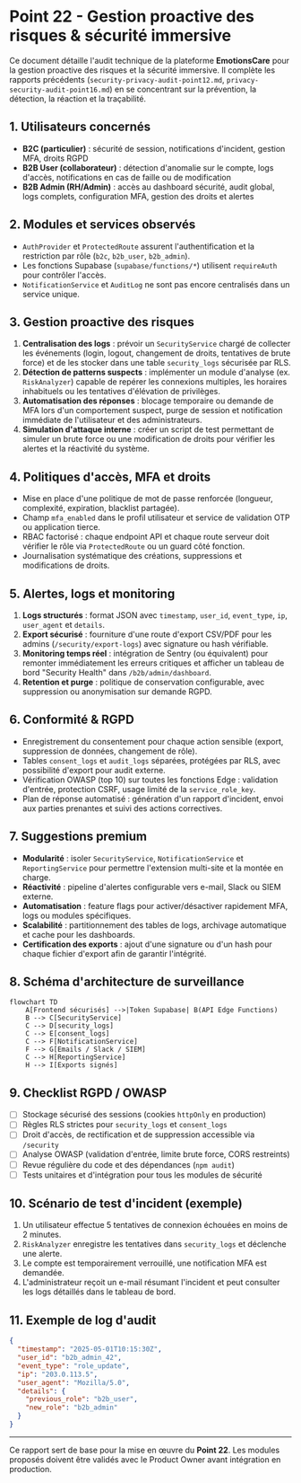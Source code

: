# Point 22 - Gestion proactive des risques & sécurité immersive

Ce document détaille l'audit technique de la plateforme **EmotionsCare** pour la gestion proactive des risques et la sécurité immersive. Il complète les rapports précédents (`security-privacy-audit-point12.md`, `privacy-security-audit-point16.md`) en se concentrant sur la prévention, la détection, la réaction et la traçabilité.

## 1. Utilisateurs concernés

- **B2C (particulier)** : sécurité de session, notifications d'incident, gestion MFA, droits RGPD
- **B2B User (collaborateur)** : détection d'anomalie sur le compte, logs d'accès, notifications en cas de faille ou de modification
- **B2B Admin (RH/Admin)** : accès au dashboard sécurité, audit global, logs complets, configuration MFA, gestion des droits et alertes

## 2. Modules et services observés

- `AuthProvider` et `ProtectedRoute` assurent l'authentification et la restriction par rôle (`b2c`, `b2b_user`, `b2b_admin`).
- Les fonctions Supabase (`supabase/functions/*`) utilisent `requireAuth` pour contrôler l'accès.
- `NotificationService` et `AuditLog` ne sont pas encore centralisés dans un service unique.

## 3. Gestion proactive des risques

1. **Centralisation des logs** : prévoir un `SecurityService` chargé de collecter les événements (login, logout, changement de droits, tentatives de brute force) et de les stocker dans une table `security_logs` sécurisée par RLS.
2. **Détection de patterns suspects** : implémenter un module d'analyse (ex. `RiskAnalyzer`) capable de repérer les connexions multiples, les horaires inhabituels ou les tentatives d'élévation de privilèges.
3. **Automatisation des réponses** : blocage temporaire ou demande de MFA lors d'un comportement suspect, purge de session et notification immédiate de l'utilisateur et des administrateurs.
4. **Simulation d'attaque interne** : créer un script de test permettant de simuler un brute force ou une modification de droits pour vérifier les alertes et la réactivité du système.

## 4. Politiques d'accès, MFA et droits

- Mise en place d'une politique de mot de passe renforcée (longueur, complexité, expiration, blacklist partagée).
- Champ `mfa_enabled` dans le profil utilisateur et service de validation OTP ou application tierce.
- RBAC factorisé : chaque endpoint API et chaque route serveur doit vérifier le rôle via `ProtectedRoute` ou un guard côté fonction.
- Journalisation systématique des créations, suppressions et modifications de droits.

## 5. Alertes, logs et monitoring

1. **Logs structurés** : format JSON avec `timestamp`, `user_id`, `event_type`, `ip`, `user_agent` et `details`.
2. **Export sécurisé** : fourniture d'une route d'export CSV/PDF pour les admins (`/security/export-logs`) avec signature ou hash vérifiable.
3. **Monitoring temps réel** : intégration de Sentry (ou équivalent) pour remonter immédiatement les erreurs critiques et afficher un tableau de bord "Security Health" dans `/b2b/admin/dashboard`.
4. **Retention et purge** : politique de conservation configurable, avec suppression ou anonymisation sur demande RGPD.

## 6. Conformité & RGPD

- Enregistrement du consentement pour chaque action sensible (export, suppression de données, changement de rôle).
- Tables `consent_logs` et `audit_logs` séparées, protégées par RLS, avec possibilité d'export pour audit externe.
- Vérification OWASP (top 10) sur toutes les fonctions Edge : validation d'entrée, protection CSRF, usage limité de la `service_role_key`.
- Plan de réponse automatisé : génération d'un rapport d'incident, envoi aux parties prenantes et suivi des actions correctives.

## 7. Suggestions premium

- **Modularité** : isoler `SecurityService`, `NotificationService` et `ReportingService` pour permettre l'extension multi-site et la montée en charge.
- **Réactivité** : pipeline d'alertes configurable vers e-mail, Slack ou SIEM externe.
- **Automatisation** : feature flags pour activer/désactiver rapidement MFA, logs ou modules spécifiques.
- **Scalabilité** : partitionnement des tables de logs, archivage automatique et cache pour les dashboards.
- **Certification des exports** : ajout d'une signature ou d'un hash pour chaque fichier d'export afin de garantir l'intégrité.

## 8. Schéma d'architecture de surveillance

```mermaid
flowchart TD
    A[Frontend sécurisés] -->|Token Supabase| B(API Edge Functions)
    B --> C[SecurityService]
    C --> D[security_logs]
    C --> E[consent_logs]
    C --> F[NotificationService]
    F --> G[Emails / Slack / SIEM]
    C --> H[ReportingService]
    H --> I[Exports signés]
```

## 9. Checklist RGPD / OWASP

- [ ] Stockage sécurisé des sessions (cookies `httpOnly` en production)
- [ ] Règles RLS strictes pour `security_logs` et `consent_logs`
- [ ] Droit d'accès, de rectification et de suppression accessible via `/security`
- [ ] Analyse OWASP (validation d'entrée, limite brute force, CORS restreints)
- [ ] Revue régulière du code et des dépendances (`npm audit`)
- [ ] Tests unitaires et d'intégration pour tous les modules de sécurité

## 10. Scénario de test d'incident (exemple)

1. Un utilisateur effectue 5 tentatives de connexion échouées en moins de 2 minutes.
2. `RiskAnalyzer` enregistre les tentatives dans `security_logs` et déclenche une alerte.
3. Le compte est temporairement verrouillé, une notification MFA est demandée.
4. L'administrateur reçoit un e-mail résumant l'incident et peut consulter les logs détaillés dans le tableau de bord.

## 11. Exemple de log d'audit

```json
{
  "timestamp": "2025-05-01T10:15:30Z",
  "user_id": "b2b_admin_42",
  "event_type": "role_update",
  "ip": "203.0.113.5",
  "user_agent": "Mozilla/5.0",
  "details": {
    "previous_role": "b2b_user",
    "new_role": "b2b_admin"
  }
}
```

---

Ce rapport sert de base pour la mise en œuvre du **Point 22**. Les modules proposés doivent être validés avec le Product Owner avant intégration en production.
